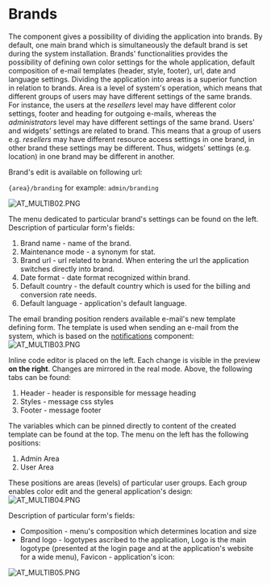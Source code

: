 # Brands  

The component gives a possibility of dividing the application into brands. By default, one main brand which is simultaneously the default brand is set during the system installation. Brands' functionalities provides the possibility of defining own color settings for the whole application, default composition of e-mail templates (header, style, footer), url, date and language settings. Dividing the application into areas is a superior function in relation to brands. Area is a level of system's operation, which means that different groups of users may have different settings of the same brands. For instance, the users at the *resellers* level may have different color settings, footer and heading for outgoing e-mails, whereas the *administrators* level may have different settings of the same brand. Users' and widgets' settings are related to brand. This means that a group of users e.g. *resellers* may have different resource access settings in one brand, in other brand these settings may be different. Thus, widgets' settings (e.g. location) in one brand may be different in another.
  
Brand's edit is available on following url:

`{area}/branding`
for example:
`admin/branding`

![AT_MULTIB02.PNG](../img/docs/core_modules/multibrand/AT_MULTIB02.PNG)
   
The menu dedicated to particular brand's settings can be found on the left. Description of particular form's fields:
1. Brand name - name of the brand.
2. Maintenance mode - a synonym for stat.
3. Brand url - url related to brand. When entering the url the application switches directly into brand.
4. Date format - date format recognized within brand.
5. Default country - the default country which is used for the billing and conversion rate needs.
6. Default language - application's default language.

The email branding position renders available e-mail's new template defining form. The template is used when sending an e-mail from the system, which is based on the [notifications](notifications.md) component:
![AT_MULTIB03.PNG](../img/docs/core_modules/multibrand/AT_MULTIB03.PNG)
  
Inline code editor is placed on the left. Each change is visible in the preview **on the right**. Changes are mirrored in the real mode. Above, the following tabs can be found:
1. Header - header is responsible for message heading
2. Styles - message css styles
3. Footer - message footer

The variables which can be pinned directly to content of the created template can be found at the top. The menu on the left has the following positions:
1. Admin Area
2. User Area

These positions are areas (levels) of particular user groups. Each group enables color edit and the general application's design:
![AT_MULTIB04.PNG](../img/docs/core_modules/multibrand/AT_MULTIB04.PNG)
  
Description of particular form's fields:

* Composition - menu's composition which determines location and size
* Brand logo - logotypes ascribed to the application, Logo is the main logotype (presented at the login page and at the application's website for a wide menu), Favicon - application's icon:

![AT_MULTIB05.PNG](../img/docs/core_modules/multibrand/AT_MULTIB05.PNG)

  
